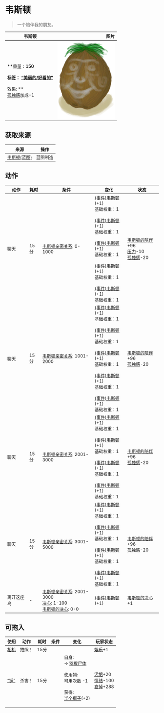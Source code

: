 # 韦斯顿  
> 一个陪伴我的朋友。  
  
  韦斯顿  |   图片   
 ----  |  ----:   
 **重量：**150<br><br>**标签：**	[“美丽的/好看的”](tag_Pretty.md)<br><br>** 效果: **<br>[孤独感](Loneliness.md)加成-1  |  ![](Sprite/Weston.png)   
  
## 获取来源  
来源  |  操作  
----  |  ----  
[韦斯顿(蓝图)](Bp_Weston.md)  |  蓝图制造  
## 动作  
动作  |  耗时  |  条件  |  变化  |  状态  
----  |  ----  |  ----  |  ----  |  ----  
聊天<br>  |  15分  |  [韦斯顿亲密关系](WestonPropinquity.md): 0-1000  |  [(事件)韦斯顿](Event_Weston0a.md)(+1)<br>基础权重：1<br><br>[(事件)韦斯顿](Event_Weston0b.md)(+1)<br>基础权重：1<br><br>[(事件)韦斯顿](Event_Weston0c.md)(+1)<br>基础权重：1<br><br>[(事件)韦斯顿](Event_Weston0d.md)(+1)<br>基础权重：1<br><br>[(事件)韦斯顿](Event_Weston0e.md)(+1)<br>基础权重：1<br>  |  [韦斯顿的陪伴](WestonCompany.md)+96<br>[压力](Stress.md)-10<br>[孤独感](Loneliness.md)-20  
聊天<br>  |  15分  |  [韦斯顿亲密关系](WestonPropinquity.md): 1001-2000  |  [(事件)韦斯顿](Event_Weston1a.md)(+1)<br>基础权重：1<br><br>[(事件)韦斯顿](Event_Weston1b.md)(+1)<br>基础权重：1<br><br>[(事件)韦斯顿](Event_Weston1c.md)(+1)<br>基础权重：1<br><br>[(事件)韦斯顿](Event_Weston1d.md)(+1)<br>基础权重：1<br><br>[(事件)韦斯顿](Event_Weston1e.md)(+1)<br>基础权重：1<br>  |  [韦斯顿的陪伴](WestonCompany.md)+96<br>[孤独感](Loneliness.md)-20  
聊天<br>  |  15分  |  [韦斯顿亲密关系](WestonPropinquity.md): 2001-3000  |  [(事件)韦斯顿](Event_Weston2a.md)(+1)<br>基础权重：1<br><br>[(事件)韦斯顿](Event_Weston2b.md)(+1)<br>基础权重：1<br><br>[(事件)韦斯顿](Event_Weston2c.md)(+1)<br>基础权重：1<br><br>[(事件)韦斯顿](Event_Weston2d.md)(+1)<br>基础权重：1<br>  |  [韦斯顿的陪伴](WestonCompany.md)+96<br>[孤独感](Loneliness.md)-20  
聊天<br>  |  15分  |  [韦斯顿亲密关系](WestonPropinquity.md): 3001-5000  |  [(事件)韦斯顿](Event_Weston3a.md)(+1)<br>基础权重：1<br><br>[(事件)韦斯顿](Event_Weston3b.md)(+1)<br>基础权重：1<br><br>[(事件)韦斯顿](Event_Weston3c.md)(+1)<br>基础权重：1<br><br>[(事件)韦斯顿](Event_Weston3d.md)(+1)<br>基础权重：1<br>  |  [韦斯顿的陪伴](WestonCompany.md)+96<br>[孤独感](Loneliness.md)-20  
离开这座岛<br>  |  -  |  [韦斯顿亲密关系](WestonPropinquity.md): 2001-3000<br>[决心](Determination.md): 1-100<br>[韦斯顿的决心](WestonDetermination.md): 0-0  |  [(事件)韦斯顿](Event_WestonIslandEscape1.md)(+1)<br>  |  [韦斯顿的决心](WestonDetermination.md)+1  
## 可拖入  
使用  |  动作  |  耗时  |  条件  |  变化  |  玩家状态  
----  |  ----  |  ----  |  ----  |  ----  |  ----  
[相机](Camera.md)  |  拍照！  |  15分  |    |    |  [娱乐](Entertainment.md)+1  
[“锤”](tag_Hammer.md)  |  杀害！  |  15分  |    |  自身:<br>→ [猕猴尸体](MacaqueCarcass.md)<br><br>使用物:<br>可用次数  -1<br><br>获得:<br>[半个椰子](CoconutHalf.md)(+2)<br><br>  |  [污垢](Filth.md)+20<br>[情绪](Morale.md)-100<br>[哀悼](Mourning.md)+288  

